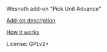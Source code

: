Wesnoth add-on "Pick Unit Advance"

[Add-on description](./pick_advance/doc/about.txt)

[How it works](./pick_advance/doc/HowItWorks.md)

License: GPLv2+
